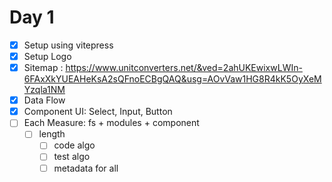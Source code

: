 # Day 1
- [x] Setup using vitepress
- [x] Setup Logo
- [x] Sitemap : https://www.unitconverters.net/&ved=2ahUKEwixwLWIn-6FAxXkYUEAHeKsA2sQFnoECBgQAQ&usg=AOvVaw1HG8R4kK5OyXeMYzqla1NM
- [x] Data Flow
- [x] Component UI: Select, Input, Button
- [ ] Each Measure: fs + modules + component
	- [ ] length
		- [ ] code algo
		- [ ] test algo
		- [ ] metadata for all